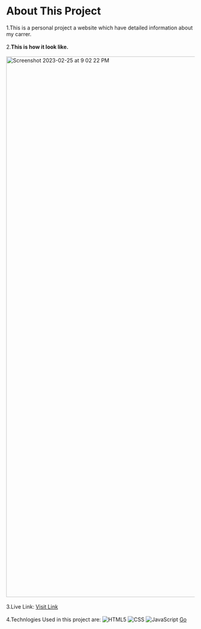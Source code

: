 # About This Project
1.This is a personal project a website which have detailed information about my carrer.
  <br> <br>
2.<b>This is how it look like.</b> <br> <br>
  <img width="1440" alt="Screenshot 2023-02-25 at 9 02 22 PM" src="https://user-images.githubusercontent.com/58801238/221365769-da0b7b26-9fdd-4edd-b745-2b9f4bb45e05.png">
 <br> <br>
3.Live Link: [Visit Link](https://tinyurl.com/yashwanth-website)
<br> <br>
4.Technlogies Used in this project are: 
![HTML5](https://img.shields.io/badge/-HTML5-333333?style=flat&logo=HTML5)
![CSS](https://img.shields.io/badge/-CSS-333333?style=flat&logo=CSS3&logoColor=1572B6)
![JavaScript](https://img.shields.io/badge/-JavaScript-333333?style=flat&logo=javascript)
<a href="http://stackoverflow.com" target="_blank">Go</a>
